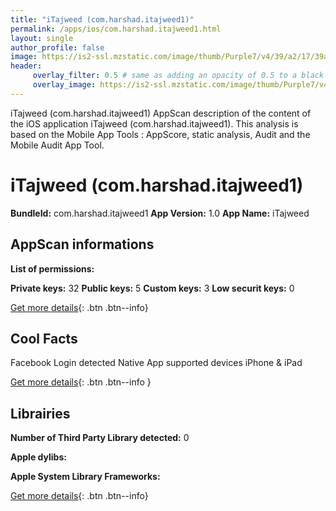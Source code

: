 ```yaml
---
title: "iTajweed (com.harshad.itajweed1)"
permalink: /apps/ios/com.harshad.itajweed1.html
layout: single
author_profile: false
image: https://is2-ssl.mzstatic.com/image/thumb/Purple7/v4/39/a2/17/39a21780-1015-e73d-4680-17cdea208f31/pr_source.png/512x512bb.jpg
header: 
     overlay_filter: 0.5 # same as adding an opacity of 0.5 to a black background
     overlay_image: https://is2-ssl.mzstatic.com/image/thumb/Purple7/v4/39/a2/17/39a21780-1015-e73d-4680-17cdea208f31/pr_source.png/512x512bb.jpg
---
```

iTajweed (com.harshad.itajweed1) AppScan description of the content of the iOS application iTajweed (com.harshad.itajweed1). This analysis is based on the Mobile App Tools : AppScore, static analysis, Audit and the Mobile Audit App Tool.

# iTajweed (com.harshad.itajweed1)

**BundleId:** com.harshad.itajweed1
**App Version:** 1.0
**App Name:** iTajweed


## AppScan informations 

**List of permissions:** 
  
  
**Private keys:** 32
**Public keys:** 5
**Custom keys:** 3
**Low securit keys:** 0
  
[Get more details](/pricing.html){: .btn .btn--info}

## Cool Facts

Facebook Login detected
Native App
supported devices iPhone & iPad
  
[Get more details](/pricing.html){: .btn .btn--info }

## Librairies 
**Number of Third Party Library detected:** 0


**Apple dylibs:**


**Apple System Library Frameworks:**


  
[Get more details](/pricing.html){: .btn .btn--info}

